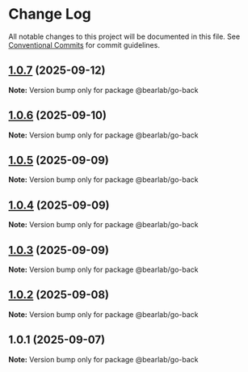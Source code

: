 # Change Log

All notable changes to this project will be documented in this file.
See [Conventional Commits](https://conventionalcommits.org) for commit guidelines.

## [1.0.7](https://github.com/hasanbala/ui-components/compare/@bearlab/go-back@1.0.6...@bearlab/go-back@1.0.7) (2025-09-12)

**Note:** Version bump only for package @bearlab/go-back





## [1.0.6](https://github.com/hasanbala/ui-components/compare/@bearlab/go-back@1.0.5...@bearlab/go-back@1.0.6) (2025-09-10)

**Note:** Version bump only for package @bearlab/go-back





## [1.0.5](https://github.com/hasanbala/ui-components/compare/@bearlab/go-back@1.0.4...@bearlab/go-back@1.0.5) (2025-09-09)

**Note:** Version bump only for package @bearlab/go-back





## [1.0.4](https://github.com/hasanbala/ui-components/compare/@bearlab/go-back@1.0.3...@bearlab/go-back@1.0.4) (2025-09-09)

**Note:** Version bump only for package @bearlab/go-back





## [1.0.3](https://github.com/hasanbala/ui-components/compare/@bearlab/go-back@1.0.2...@bearlab/go-back@1.0.3) (2025-09-09)

**Note:** Version bump only for package @bearlab/go-back





## [1.0.2](https://github.com/hasanbala/ui-components/compare/@bearlab/go-back@1.0.1...@bearlab/go-back@1.0.2) (2025-09-08)

**Note:** Version bump only for package @bearlab/go-back





## 1.0.1 (2025-09-07)

**Note:** Version bump only for package @bearlab/go-back
